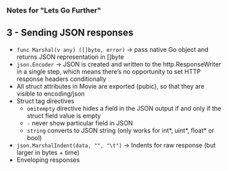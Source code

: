 ### Notes for "Lets Go Further"

## 3 - Sending JSON responses
- ```func Marshal(v any) ([]byte, error)``` -> pass native Go object and returns JSON representation in []byte
- ```json.Encoder``` -> JSON is created and written to the http.ResponseWriter in a single step, which means there’s no opportunity to set HTTP response headers conditionally
- All struct attributes in Movie are exported (pubic), so that they are visible to encoding/json
- Struct tag directives
  - ```omitempty``` directive hides a field in the JSON output if and only if the struct field value is empty
  - ```-``` never show particular field in JSON
  - ```string``` converts to JSON string (only works for int*, uint*, float* or bool)
- ```json.MarshalIndent(data, "", "\t")``` -> Indents for raw response (but larger in bytes + time)
- Enveloping responses
